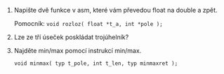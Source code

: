 
1. Napište dvě funkce v asm, které vám převedou float na double a zpět.

    Pomocník: `void rozloz( float *t_a, int *pole );`

2. Lze ze tří úseček poskládat trojúhelník?

3. Najděte min/max pomocí instrukcí min/max.

    `void minmax( typ t_pole, int t_len, typ minmaxret );`

